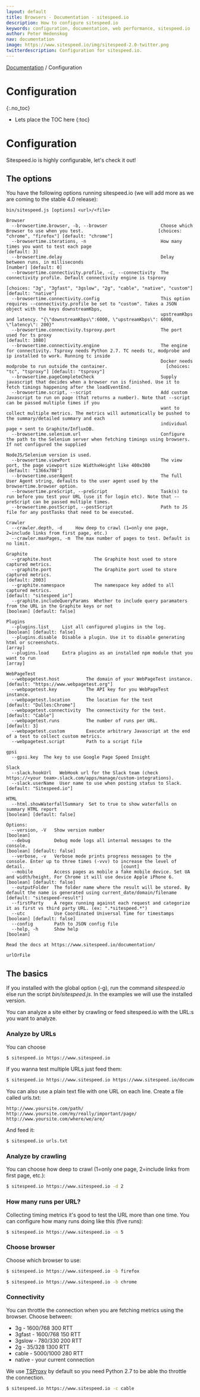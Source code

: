 ```yaml
---
layout: default
title: Browsers - Documentation - sitespeed.io
description: How to configure sitespeed.io
keywords: configuration, documentation, web performance, sitespeed.io
author: Peter Hedenskog
nav: documentation
image: https://www.sitespeed.io/img/sitespeed-2.0-twitter.png
twitterdescription: Configuration for sitespeed.io.
---
```

[Documentation](/documentation/sitespeed.io/) / Configuration

# Configuration
{:.no_toc}

* Lets place the TOC here
{:toc}

# Configuration
Sitespeed.io is highly configurable, let's check it out!

## The options
You have the following options running sitespeed.io (we will add more as we are coming to the stable 4.0 release):

~~~help
bin/sitespeed.js [options] <url>/<file>

Browser
  --browsertime.browser, -b, --browser                    Choose which Browser to use when you test.                            [choices: "chrome", "firefox"] [default: "chrome"]
  --browsertime.iterations, -n                            How many times you want to test each page                                                                   [default: 3]
  --browsertime.delay                                     Delay between runs, in milliseconds                                                                [number] [default: 0]
  --browsertime.connectivity.profile, -c, --connectivity  The connectivity profile. Default connectivity engine is tsproxy
                                                                                        [choices: "3g", "3gfast", "3gslow", "2g", "cable", "native", "custom"] [default: "native"]
  --browsertime.connectivity.config                       This option requires --connectivity.profile be set to "custom". Takes a JSON object with the keys downstreamKbps,
                                                          upstreamKbps and latency. "{\"downstreamKbps\":6000, \"upstreamKbps\": 6000, \"latency\": 200}"
  --browsertime.connectivity.tsproxy.port                 The port used for ts proxy                                                                               [default: 1080]
  --browsertime.connectivity.engine                       The engine for connectivity. Tsproxy needs Python 2.7. TC needs tc, modprobe and ip installed to work. Running tc inside
                                                          Docker needs modprobe to run outside the container.                      [choices: "tc", "tsproxy"] [default: "tsproxy"]
  --browsertime.pageCompleteCheck                         Supply javascript that decides when a browser run is finished. Use it to fetch timings happening after the loadEventEnd.
  --browsertime.script, --script                          Add custom Javascript to run on page (that returns a number). Note that --script can be passed multiple times if you
                                                          want to collect multiple metrics. The metrics will automatically be pushed to the summary/detailed summary and each
                                                          individual page + sent to Graphite/InfluxDB.
  --browsertime.selenium.url                              Configure the path to the Selenium server when fetching timings using browsers. If not configured the supplied
                                                          NodeJS/Selenium version is used.
  --browsertime.viewPort                                  The view port, the page viewport size WidthxHeight like 400x300                                    [default: "1366x708"]
  --browsertime.userAgent                                 The full User Agent string, defaults to the user agent used by the browsertime.browser option.
  --browsertime.preScript, --preScript                    Task(s) to run before you test your URL (use it for login etc). Note that --preScript can be passed multiple times.
  --browsertime.postScript, --postScript                  Path to JS file for any postTasks that need to be executed.

Crawler
  --crawler.depth, -d     How deep to crawl (1=only one page, 2=include links from first page, etc.)
  --crawler.maxPages, -m  The max number of pages to test. Default is no limit.

Graphite
  --graphite.host                The Graphite host used to store captured metrics.
  --graphite.port                The Graphite port used to store captured metrics.                                                                                 [default: 2003]
  --graphite.namespace           The namespace key added to all captured metrics.                                                                        [default: "sitespeed_io"]
  --graphite.includeQueryParams  Whether to include query paramaters from the URL in the Graphite keys or not                                           [boolean] [default: false]

Plugins
  --plugins.list     List all configured plugins in the log.                                                                                            [boolean] [default: false]
  --plugins.disable  Disable a plugin. Use it to disable generating html or screenshots.                                                                                   [array]
  --plugins.load     Extra plugins as an installed npm module that you want to run                                                                                         [array]

WebPageTest
  --webpagetest.host          The domain of your WebPageTest instance.                                                                    [default: "https://www.webpagetest.org"]
  --webpagetest.key           The API key for you WebPageTest instance.
  --webpagetest.location      The location for the test                                                                                                 [default: "Dulles:Chrome"]
  --webpagetest.connectivity  The connectivity for the test.                                                                                                    [default: "Cable"]
  --webpagetest.runs          The number of runs per URL.                                                                                                             [default: 3]
  --webpagetest.custom        Execute arbitrary Javascript at the end of a test to collect custom metrics.
  --webpagetest.script        Path to a script file

gpsi
  --gpsi.key  The key to use Google Page Speed Insight

Slack
  --slack.hookUrl   WebHook url for the Slack team (check https://<your team>.slack.com/apps/manage/custom-integrations).
  --slack.userName  User name to use when posting status to Slack.                                                                                       [default: "Sitespeed.io"]

HTML
  --html.showWaterfallSummary  Set to true to show waterfalls on summary HTML report                                                                    [boolean] [default: false]

Options:
  --version, -V   Show version number                                                                                                                                    [boolean]
  --debug         Debug mode logs all internal messages to the console.                                                                                 [boolean] [default: false]
  --verbose, -v   Verbose mode prints progress messages to the console. Enter up to three times (-vvv) to increase the level of detail.                                    [count]
  --mobile        Access pages as mobile a fake mobile device. Set UA and width/height. For Chrome it will use device Apple iPhone 6.                   [boolean] [default: false]
  --outputFolder  The folder name where the result will be stored. By default the name is generated using current_date/domain/filename               [default: "sitespeed-result"]
  --firstParty    A regex running against each request and categorize it as first vs third party URL. (ex: ".*sitespeed.*")
  --utc           Use Coordinated Universal Time for timestamps                                                                                         [boolean] [default: false]
  --config        Path to JSON config file
  --help, -h      Show help                                                                                                                                              [boolean]

Read the docs at https://www.sitespeed.io/documentation/

urlOrFile
~~~


## The basics
If you installed with the global option (-g), run the command *sitespeed.io* else run the script *bin/sitespeed.js*.  In the examples we will use the installed version.

You can analyze a site either by crawling or feed sitespeed.io with the URL:s you want to analyze.

### Analyze by URLs
You can choose

~~~bash
$ sitespeed.io https://www.sitespeed.io
~~~

If you wanna test multiple URLs just feed them:

~~~bash
$ sitespeed.io https://www.sitespeed.io https://www.sitespeed.io/documentation/
~~~

You can also use a plain text file with one URL on each line. Create a file called urls.txt:

~~~
http://www.yoursite.com/path/
http://www.yoursite.com/my/really/important/page/
http://www.yoursite.com/where/we/are/
~~~

And feed it:

~~~bash
$ sitespeed.io urls.txt
~~~

### Analyze by crawling

You can choose how deep to crawl (1=only one page, 2=include links from first page, etc.):

~~~bash
$ sitespeed.io https://www.sitespeed.io -d 2
~~~

### How many runs per URL?
Collecting timing metrics it's good to test the URL more than one time. You can configure how many runs doing like this (five runs):

~~~bash
$ sitespeed.io https://www.sitespeed.io -n 5
~~~

### Choose browser
Choose which browser to use:

~~~bash
$ sitespeed.io https://www.sitespeed.io -b firefox
~~~

~~~bash
$ sitespeed.io https://www.sitespeed.io -b chrome
~~~

### Connectivity

You can throttle the connection when you are fetching metrics using the browser. Choose between:

* 3g - 1600/768 300 RTT
* 3gfast - 1600/768 150 RTT
* 3gslow - 780/330 200 RTT
* 2g - 35/328 1300 RTT
* cable - 5000/1000 280 RTT
* native - your current connection

We use [TSProxy](https://github.com/WPO-Foundation/tsproxy) by default so you need Python 2.7 to be able tho throttle the connection.

~~~bash
$ sitespeed.io https://www.sitespeed.io -c cable
~~~

